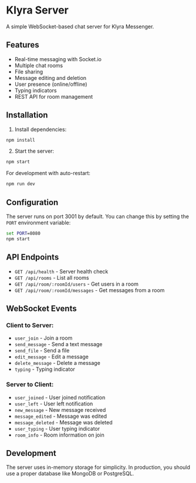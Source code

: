 # Klyra Server

A simple WebSocket-based chat server for Klyra Messenger.

## Features

- Real-time messaging with Socket.io
- Multiple chat rooms
- File sharing
- Message editing and deletion
- User presence (online/offline)
- Typing indicators
- REST API for room management

## Installation

1. Install dependencies:
```cmd
npm install
```

2. Start the server:
```cmd
npm start
```

For development with auto-restart:
```cmd
npm run dev
```

## Configuration

The server runs on port 3001 by default. You can change this by setting the `PORT` environment variable:

```cmd
set PORT=8080
npm start
```

## API Endpoints

- `GET /api/health` - Server health check
- `GET /api/rooms` - List all rooms
- `GET /api/room/:roomId/users` - Get users in a room
- `GET /api/room/:roomId/messages` - Get messages from a room

## WebSocket Events

### Client to Server:
- `user_join` - Join a room
- `send_message` - Send a text message
- `send_file` - Send a file
- `edit_message` - Edit a message
- `delete_message` - Delete a message
- `typing` - Typing indicator

### Server to Client:
- `user_joined` - User joined notification
- `user_left` - User left notification
- `new_message` - New message received
- `message_edited` - Message was edited
- `message_deleted` - Message was deleted
- `user_typing` - User typing indicator
- `room_info` - Room information on join

## Development

The server uses in-memory storage for simplicity. In production, you should use a proper database like MongoDB or PostgreSQL.
